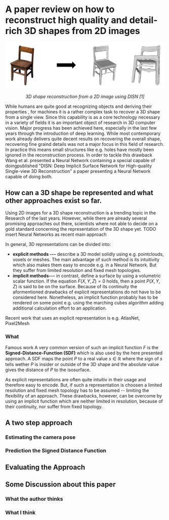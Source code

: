 

# A paper review on how to reconstruct high quality and detail-rich 3D shapes from 2D images
![enter image description here](https://github.com/bockph/DISN-Presentation/blob/master/title_1.png?raw=true)
<center><i>3D shape reconstruction from a 2D image using DISN [1]</i></center> 

While humans are quite good at recognizing objects and deriving their properties , for machines it is a rather complex task to recover a 3D shape from a single view. Since this capability is as a core technology necessary in a variety of fields it is an important object of research in 3D computer vision.  Major progress has been achieved here, especially in the last few years through the introduction of deep learning. While most contemporary work already delivers quite decent results on recovering the overall shape, recovering fine graind details was not a major focus in this field of research. In practice this means small structures like e.g. holes have mostly been ignored in the reconstruction process.  In order to tackle this drawback Wang et al.  presented a Neural Network containing a special capable of doingpublished "DISN: Deep Implicit Surface Network for High-quality Single-view 3D Reconstruction" a paper presenting a Neural Network capable of doing both. 

## How can a 3D shape be represented and what other approaches exist so far.
Using 2D images for a 3D shape reconstruction is a trending topic in the Research of the last years. However, while there are already several promising approaches out there, scientists where not able to decide on a gold standard concerning the representation of the 3D shape yet. TODO insert Neural Networks as recent main approach

In general, 3D representations can be divided into:

 - **explicit methods ---** describe a 3D model solidly using e.g. pointclouds, voxels or meshes. The main advantage of such method is its intuitivity which also makes them easy to encode e.g. in a Neural Network. But they suffer from limited resolution and fixed mesh topologies.
 - **implicit methods---** in contrast, define a surface by using a volumetric scalar function. If the equation $F(X,Y,Z) = 0$ holds, then a point $P(X,Y,Z)$ is said to be on the surface.  Because of its continuity the aformentioned drawbacks of explicit representations do not have to be considered here. Nonetheless, an implicit function probably has to be rendered on some point e.g. using the marching cubes algorithm adding additional calculation effort to an application.


Recent work that uses  an explicit representation is e.g. AtlasNet, Pixel2Mesh
### What 
Famous work
A very common version of such an implicit function $F$ is the **Signed-Distance-Function (SDF)** which is also used by the here presented approach. A SDF maps the point $P$ to a real value $s  \in \mathbb{R}$ where the sign of $s$ tells wether $P$ is insider or outside of the 3D shape and the absolute value gives the distance of $P$ to the isosurface.

As explicit representations are often quite intuitiv in their usage and therefore easy to encode. But, if such a representation is choosen a limited resolution and fixed mesh topology has to be assumed -- limiting the flexibility of an approach. These drawbacks, however, can be overcome by using an implicit function which are neither limited in resolution, because of their continuity,  nor suffer from fixed topology. 





## A two step approach

### Estimating the camera pose

### Prediction the Signed Distance Function

## Evaluating the Approach

## Some Discussion about this paper

### What the author thinks

### What I think

<!--stackedit_data:
eyJoaXN0b3J5IjpbOTAyNjQxNzk1LC0zMjAxNTYyLC0yMTIxNj
kzNjAyLDU1NDA2NzgwOSwtMjE0NjI5MzYyNCwxNTI2MTI3NDg2
LDUyMzcxNzgzMywtOTgzMDczOTk0LC0xNTQyNDc1NzI0LC00Mj
I4NTU1NDIsMjEyMzIxMTY5OCwtMzQ5ODkxMjg1LC0xNDUzOTc3
MDU5LDI3NjcyNzU1LDE1Mjg3MTIzNDcsLTI1NTA2OTY3MCwtOD
YwMzE0MjIwLDEzMzY3NjExMTYsLTEwNzM1Nzc0NTIsMjAwMDI4
MDgwMV19
-->